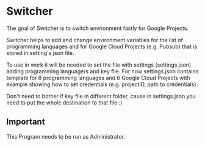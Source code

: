 # Switcher

The goal of Switcher is to switch environment fastly for Google Projects.

Switcher helps to add and change environment variables for the list of programming languages and for Google Cloud Projects (e.g. Pubsub) that is stored in setting's json file.

To use in work it will be needed to set the file with settings (settings.json) adding programming language/s and key file. 
For now settings.json contains template for 8 programming languages and 6 Google Cloud Projects with example showing how to set credentials (e.g. projectID, path to credentials).  

Don't need to bother if key file in different folder, cause in settings.json you need to put the whole destination to that file :)

## Important

This Program needs to be run as Administrator.
